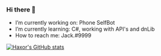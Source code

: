 ### Hi there 👋





- I’m currently working on: Phone SelfBot
- I’m currently learning:  C#, working with API's and dnLib
- How to reach me:  Jack.#9999


[![Haxor's GitHub stats](https://github-readme-stats.vercel.app/api?username=Haxor1611)](https://github.com/Haxor1611/github-readme-stats)

